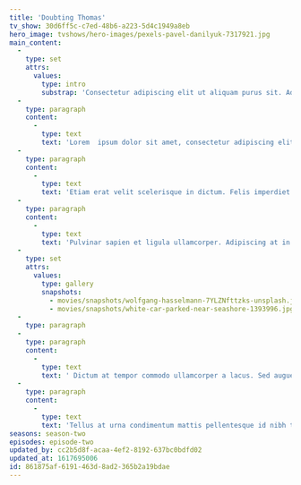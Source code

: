 ```yaml
---
title: 'Doubting Thomas'
tv_show: 30d6ff5c-c7ed-48b6-a223-5d4c1949a8eb
hero_image: tvshows/hero-images/pexels-pavel-danilyuk-7317921.jpg
main_content:
  -
    type: set
    attrs:
      values:
        type: intro
        substrap: 'Consectetur adipiscing elit ut aliquam purus sit. Adipiscing elit  pellentesque habitant morbi tristique senectus et. Mattis pellentesque  id nibh tortor id aliquet lectus proin nibh. Elementum nibh tellus  molestie nunc. Lobortis feugiat vivamus at augue eget arcu dictum  varius.'
  -
    type: paragraph
    content:
      -
        type: text
        text: 'Lorem  ipsum dolor sit amet, consectetur adipiscing elit, sed do eiusmod  tempor incididunt ut labore et dolore magna aliqua. Faucibus interdum  posuere lorem ipsum dolor sit amet consectetur adipiscing. Augue neque  gravida in fermentum. Sociis natoque penatibus et magnis dis. Lacinia at  quis risus sed vulputate odio. Lacus sed turpis tincidunt id aliquet  risus feugiat in ante. Vel pharetra vel turpis nunc eget. Vitae congue  eu consequat ac felis. Metus aliquam eleifend mi in nulla posuere  sollicitudin. Malesuada nunc vel risus commodo. Placerat in egestas erat  imperdiet sed euismod nisi. Lectus arcu bibendum at varius vel  pharetra.'
  -
    type: paragraph
    content:
      -
        type: text
        text: 'Etiam erat velit scelerisque in dictum. Felis imperdiet proin  fermentum leo vel. Morbi tempus iaculis urna id volutpat lacus laoreet  non. Ultrices in iaculis nunc sed augue lacus viverra. Sed faucibus  turpis in eu. Sit amet aliquam id diam maecenas ultricies. Congue  quisque egestas diam in arcu cursus euismod. Odio pellentesque diam  volutpat commodo sed. Aliquam purus sit amet luctus venenatis lectus.  Vulputate odio ut enim blandit volutpat maecenas volutpat blandit. Ut  etiam sit amet nisl purus in mollis nunc. Massa ultricies mi quis  hendrerit dolor magna eget. Aliquam vestibulum morbi blandit cursus  risus at. Curabitur gravida arcu ac tortor dignissim. Risus nec feugiat  in fermentum posuere urna nec. Ut diam quam nulla porttitor massa id  neque. Cras pulvinar mattis nunc sed blandit libero volutpat sed.  Sodales neque sodales ut etiam. Libero enim sed faucibus turpis in eu.'
  -
    type: paragraph
    content:
      -
        type: text
        text: 'Pulvinar sapien et ligula ullamcorper. Adipiscing at in tellus  integer feugiat scelerisque varius morbi. Pulvinar neque laoreet  suspendisse interdum consectetur libero id faucibus. Porta lorem mollis  aliquam ut porttitor leo a diam sollicitudin. Vulputate enim nulla  aliquet porttitor lacus luctus accumsan. Sollicitudin ac orci phasellus  egestas tellus rutrum tellus pellentesque eu. Quis enim lobortis  scelerisque fermentum. Pharetra convallis posuere morbi leo urna  molestie at elementum eu. Vitae nunc sed velit dignissim sodales ut.  Enim nec dui nunc mattis enim ut tellus elementum sagittis. Eu consequat  ac felis donec et odio. Ipsum a arcu cursus vitae congue mauris rhoncus  aenean. Semper feugiat nibh sed pulvinar proin gravida hendrerit.  Gravida cum sociis natoque penatibus et. Dolor sit amet consectetur  adipiscing. Lectus mauris ultrices eros in cursus turpis massa. Volutpat  diam ut venenatis tellus.'
  -
    type: set
    attrs:
      values:
        type: gallery
        snapshots:
          - movies/snapshots/wolfgang-hasselmann-7YLZNfttzks-unsplash.jpg
          - movies/snapshots/white-car-parked-near-seashore-1393996.jpg
  -
    type: paragraph
  -
    type: paragraph
    content:
      -
        type: text
        text: ' Dictum at tempor commodo ullamcorper a lacus. Sed augue lacus  viverra vitae congue eu consequat ac felis. Porttitor lacus luctus  accumsan tortor posuere ac ut consequat. Faucibus a pellentesque sit  amet porttitor eget dolor morbi non. Feugiat in ante metus dictum at.  Pharetra diam sit amet nisl. Dictum varius duis at consectetur lorem  donec massa sapien. Viverra adipiscing at in tellus integer. Arcu  bibendum at varius vel pharetra vel turpis nunc. Nisi quis eleifend quam  adipiscing vitae proin sagittis nisl rhoncus.'
  -
    type: paragraph
    content:
      -
        type: text
        text: 'Tellus at urna condimentum mattis pellentesque id nibh tortor id.  Nullam ac tortor vitae purus faucibus ornare suspendisse sed nisi. A  arcu cursus vitae congue. Aliquet bibendum enim facilisis gravida neque  convallis a. Et odio pellentesque diam volutpat. Purus gravida quis  blandit turpis cursus in hac habitasse. Nunc non blandit massa enim.  Enim sit amet venenatis urna cursus. Consequat interdum varius sit amet  mattis vulputate enim. Quam lacus suspendisse faucibus interdum posuere.  Faucibus scelerisque eleifend donec pretium vulputate sapien nec.  Curabitur vitae nunc sed velit. Lorem ipsum dolor sit amet consectetur  adipiscing. Commodo sed egestas egestas fringilla phasellus faucibus  scelerisque. Tortor vitae purus faucibus ornare suspendisse sed nisi  lacus.'
seasons: season-two
episodes: episode-two
updated_by: cc2b5d8f-acaa-4ef2-8192-637bc0bdfd02
updated_at: 1617695006
id: 861875af-6191-463d-8ad2-365b2a19bdae
---
```


